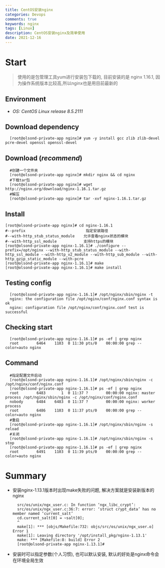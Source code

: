 ```yaml
---
title: CentOS安装nginx
categories: Devops
comments: true
keywords: nginx
tags: [Linux]
description: CentOS安装nginx及简单使用
date: 2021-12-16
---
```



# Start
> 使用的是包管理工具yum进行安装包下载的, 目前安装的是 nginx 1.16.1, 因为操作系统版本比较高,所以nginx也是用目前最新的

## Environment
 - _OS: CentOS Linux release 8.5.2111_

## Download dependency
  ```shell
    [root@olsond-private-app nginx]# yum -y install gcc zlib zlib-devel pcre-devel openssl openssl-devel
  ```

## Download (_recommend_)
  ```shell
    #创建一个文件夹
    [root@olsond-private-app nginx]# mkdir nginx && cd nginx
    #下载tar包
    [root@olsond-private-app nginx]# wget http://nginx.org/download/nginx-1.16.1.tar.gz
    #解压
    [root@olsond-private-app nginx]# tar -xvf nginx-1.16.1.tar.gz
   ```

## Install
  ```shell
  [root@olsond-private-app nginx]# cd nginx-1.16.1
  #--prefix                           指定安装路径
  #--with-http_stub_status_module    允许查看nginx状态的模块
  #--with-http_ssl_module            支持https的模块
  [root@olsond-private-app nginx-1.16.1]# ./configure --prefix=/opt/nginx --with-http_stub_status_module --with-http_ssl_module --with-http_v2_module --with-http_sub_module --with-http_gzip_static_module --with-pcre
  [root@olsond-private-app nginx-1.16.1]# make
  [root@olsond-private-app nginx-1.16.1]# make install
  ```
## Testing config
  ```shell
    [root@olsond-private-app nginx-1.16.1]# /opt/nginx/sbin/nginx -t
    nginx: the configuration file /opt/nginx/conf/nginx.conf syntax is ok
    nginx: configuration file /opt/nginx/conf/nginx.conf test is successful
  ```
## Checking start
  ```shell
    [root@olsond-private-app nginx-1.16.1]# ps -ef | grep nginx
    root        6464    1103  0 11:30 pts/0    00:00:00 grep --color=auto nginx
  ```
## Command
  ```shell
    #指定配置文件启动
    [root@olsond-private-app nginx-1.16.1]# /opt/nginx/sbin/nginx -c /opt/nginx/conf/nginx.conf
    [root@olsond-private-app nginx-1.16.1]# ps -ef | grep nginx
    root        6483       1  0 11:37 ?        00:00:00 nginx: master process /opt/nginx/sbin/nginx -c /opt/nginx/conf/nginx.conf
    nobody      6484    6483  0 11:37 ?        00:00:00 nginx: worker process
    root        6486    1103  0 11:37 pts/0    00:00:00 grep --color=auto nginx
    #重启
    [root@olsond-private-app nginx-1.16.1]# /opt/nginx/sbin/nginx -s reload
    #关闭
    [root@olsond-private-app nginx-1.16.1]# /opt/nginx/sbin/nginx -s stop
    [root@olsond-private-app nginx-1.16.1]# ps -ef | grep nginx
    root        6491    1103  0 11:39 pts/0    00:00:00 grep --color=auto nginx
  ```
  

# Summary
  - 安装nginx-1.13.1版本时出现make失败的问题, 解决方案就是安装新版本的nginx
    ```shell
      src/os/unix/ngx_user.c: In function ‘ngx_libc_crypt’:
      src/os/unix/ngx_user.c:36:7: error: ‘struct crypt_data’ has no member named ‘current_salt’
      cd.current_salt[0] = ~salt[0];
      ^
      make[1]: *** [objs/Makefile:732: objs/src/os/unix/ngx_user.o] Error 1
      make[1]: Leaving directory '/opt/install_pkg/nginx-1.13.1'
      make: *** [Makefile:8: build] Error 2
      [root@olsond-private-app nginx-1.13.1]#
    ```
  - 安装时可以指定参数(个人习惯), 也可以默认安装, 默认的好处是nginx命令会在环境全局生效

